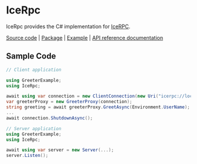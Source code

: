 # IceRpc

IceRpc provides the C# implementation for [IceRPC][icerpc].

[Source code][source] | [Package][package] | [Example][example] | [API reference documentation][api]

## Sample Code

```csharp
// Client application

using GreeterExample;
using IceRpc;

await using var connection = new ClientConnection(new Uri("icerpc://localhost"));
var greeterProxy = new GreeterProxy(connection);
string greeting = await greeterProxy.GreetAsync(Environment.UserName);
...
await connection.ShutdownAsync();
```

```csharp
// Server application
using GreeterExample;
using IceRpc;

await using var server = new Server(...);
server.Listen();
```

[api]: https://api.icerpc.com/csharp/api/
[icerpc]:https://docs.testing.zeroc.com/docs/
[example]: https://github.com/icerpc/icerpc-csharp/tree/main/examples/Greeter
[package]: https://www.nuget.org/packages/IceRpc
[source]: https://github.com/icerpc/icerpc-csharp
